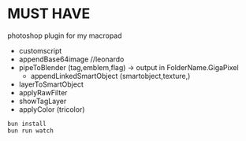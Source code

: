 # MUST HAVE

photoshop plugin for my macropad

- customscript
- appendBase64image //leonardo
- pipeToBlender (tag,emblem,flag) -> output in FolderName.GigaPixel
  - appendLinkedSmartObject (smartobject,texture,)
- layerToSmartObject
- applyRawFilter
- showTagLayer
- applyColor (tricolor)

```
bun install
bun run watch
```
